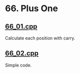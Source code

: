# 66. Plus One #

## [66_01.cpp](https://github.com/cmeslo/leetcode/blob/master/solution/66.%20Plus%20One/66_01.cpp) ##
Calculate each position with carry.

## [66_02.cpp](https://github.com/cmeslo/leetcode/blob/master/solution/66.%20Plus%20One/66_02.cpp) ##
Simple code.
